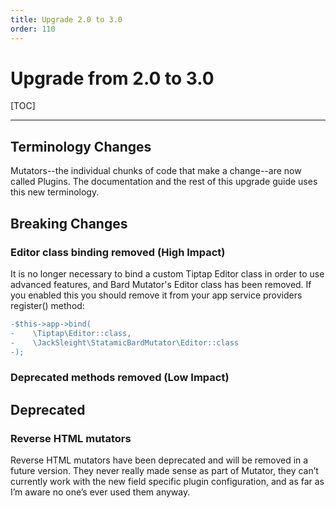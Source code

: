 ```yaml
---
title: Upgrade 2.0 to 3.0
order: 110
---
```


# Upgrade from 2.0 to 3.0

[TOC]

---

## Terminology Changes

Mutators--the individual chunks of code that make a change--are now called Plugins. The documentation and the rest of this upgrade guide uses this new terminology.

## Breaking Changes

### Editor class binding removed (High Impact)

It is no longer necessary to bind a custom Tiptap Editor class in order to use advanced features, and Bard Mutator's Editor class has been removed. If you enabled this you should remove it from your app service providers register() method:

```diff
-$this->app->bind(
-    \Tiptap\Editor::class,
-    \JackSleight\StatamicBardMutator\Editor::class
-);
```

### Deprecated methods removed (Low Impact)

## Deprecated

### Reverse HTML mutators

Reverse HTML mutators have been deprecated and will be removed in a future version. They never really made sense as part of Mutator, they can’t currently work with the new field specific plugin configuration, and as far as I’m aware no one’s ever used them anyway.